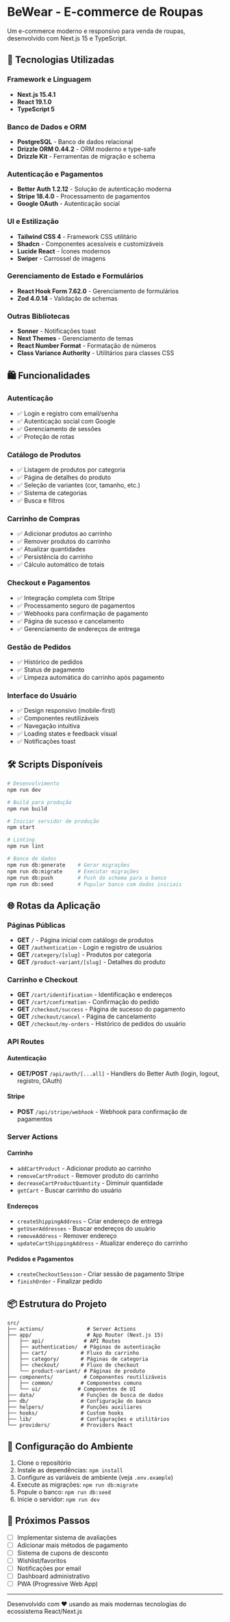 # BeWear - E-commerce de Roupas

Um e-commerce moderno e responsivo para venda de roupas, desenvolvido com Next.js 15 e TypeScript.

## 🚀 Tecnologias Utilizadas

### Framework e Linguagem

- **Next.js 15.4.1**
- **React 19.1.0**
- **TypeScript 5**

### Banco de Dados e ORM

- **PostgreSQL** - Banco de dados relacional
- **Drizzle ORM 0.44.2** - ORM moderno e type-safe
- **Drizzle Kit** - Ferramentas de migração e schema

### Autenticação e Pagamentos

- **Better Auth 1.2.12** - Solução de autenticação moderna
- **Stripe 18.4.0** - Processamento de pagamentos
- **Google OAuth** - Autenticação social

### UI e Estilização

- **Tailwind CSS 4** - Framework CSS utilitário
- **Shadcn** - Componentes acessíveis e customizáveis
- **Lucide React** - Ícones modernos
- **Swiper** - Carrossel de imagens

### Gerenciamento de Estado e Formulários

- **React Hook Form 7.62.0** - Gerenciamento de formulários
- **Zod 4.0.14** - Validação de schemas

### Outras Bibliotecas

- **Sonner** - Notificações toast
- **Next Themes** - Gerenciamento de temas
- **React Number Format** - Formatação de números
- **Class Variance Authority** - Utilitários para classes CSS

## 🛍️ Funcionalidades

### Autenticação

- ✅ Login e registro com email/senha
- ✅ Autenticação social com Google
- ✅ Gerenciamento de sessões
- ✅ Proteção de rotas

### Catálogo de Produtos

- ✅ Listagem de produtos por categoria
- ✅ Página de detalhes do produto
- ✅ Seleção de variantes (cor, tamanho, etc.)
- ✅ Sistema de categorias
- ✅ Busca e filtros

### Carrinho de Compras

- ✅ Adicionar produtos ao carrinho
- ✅ Remover produtos do carrinho
- ✅ Atualizar quantidades
- ✅ Persistência do carrinho
- ✅ Cálculo automático de totais

### Checkout e Pagamentos

- ✅ Integração completa com Stripe
- ✅ Processamento seguro de pagamentos
- ✅ Webhooks para confirmação de pagamento
- ✅ Página de sucesso e cancelamento
- ✅ Gerenciamento de endereços de entrega

### Gestão de Pedidos

- ✅ Histórico de pedidos
- ✅ Status de pagamento
- ✅ Limpeza automática do carrinho após pagamento

### Interface do Usuário

- ✅ Design responsivo (mobile-first)
- ✅ Componentes reutilizáveis
- ✅ Navegação intuitiva
- ✅ Loading states e feedback visual
- ✅ Notificações toast

## 🛠️ Scripts Disponíveis

```bash
# Desenvolvimento
npm run dev

# Build para produção
npm run build

# Iniciar servidor de produção
npm start

# Linting
npm run lint

# Banco de dados
npm run db:generate    # Gerar migrações
npm run db:migrate     # Executar migrações
npm run db:push        # Push do schema para o banco
npm run db:seed        # Popular banco com dados iniciais
```

## 🌐 Rotas da Aplicação

### Páginas Públicas

- **GET** `/` - Página inicial com catálogo de produtos
- **GET** `/authentication` - Login e registro de usuários
- **GET** `/category/[slug]` - Produtos por categoria
- **GET** `/product-variant/[slug]` - Detalhes do produto

### Carrinho e Checkout

- **GET** `/cart/identification` - Identificação e endereços
- **GET** `/cart/confirmation` - Confirmação do pedido
- **GET** `/checkout/success` - Página de sucesso do pagamento
- **GET** `/checkout/cancel` - Página de cancelamento
- **GET** `/checkout/my-orders` - Histórico de pedidos do usuário

### API Routes

#### Autenticação

- **GET/POST** `/api/auth/[...all]` - Handlers do Better Auth (login, logout, registro, OAuth)

#### Stripe

- **POST** `/api/stripe/webhook` - Webhook para confirmação de pagamentos

### Server Actions

#### Carrinho

- `addCartProduct` - Adicionar produto ao carrinho
- `removeCartProduct` - Remover produto do carrinho
- `decreaseCartProductQuantity` - Diminuir quantidade
- `getCart` - Buscar carrinho do usuário

#### Endereços

- `createShippingAddress` - Criar endereço de entrega
- `getUserAddresses` - Buscar endereços do usuário
- `removeAddress` - Remover endereço
- `updateCartShippingAddress` - Atualizar endereço do carrinho

#### Pedidos e Pagamentos

- `createCheckoutSession` - Criar sessão de pagamento Stripe
- `finishOrder` - Finalizar pedido

## 📦 Estrutura do Projeto

```
src/
├── actions/              # Server Actions
├── app/                  # App Router (Next.js 15)
│   ├── api/             # API Routes
│   ├── authentication/  # Páginas de autenticação
│   ├── cart/           # Fluxo do carrinho
│   ├── category/       # Páginas de categoria
│   ├── checkout/       # Fluxo de checkout
│   └── product-variant/ # Páginas de produto
├── components/          # Componentes reutilizáveis
│   ├── common/         # Componentes comuns
│   └── ui/            # Componentes de UI
├── data/               # Funções de busca de dados
├── db/                 # Configuração do banco
├── helpers/            # Funções auxiliares
├── hooks/              # Custom hooks
├── lib/                # Configurações e utilitários
└── providers/          # Providers React
```

## 🔧 Configuração do Ambiente

1. Clone o repositório
2. Instale as dependências: `npm install`
3. Configure as variáveis de ambiente (veja `.env.example`)
4. Execute as migrações: `npm run db:migrate`
5. Popule o banco: `npm run db:seed`
6. Inicie o servidor: `npm run dev`

## 📝 Próximos Passos

- [ ] Implementar sistema de avaliações
- [ ] Adicionar mais métodos de pagamento
- [ ] Sistema de cupons de desconto
- [ ] Wishlist/favoritos
- [ ] Notificações por email
- [ ] Dashboard administrativo
- [ ] PWA (Progressive Web App)

---

Desenvolvido com ❤️ usando as mais modernas tecnologias do ecossistema React/Next.js

